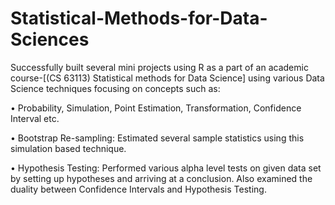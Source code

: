 # Statistical-Methods-for-Data-Sciences
Successfully built several mini projects using R as a part of an academic course-[(CS 63113) Statistical methods for Data Science] using various Data Science techniques focusing on concepts such as:

• Probability, Simulation, Point Estimation, Transformation, Confidence Interval etc.

• Bootstrap Re-sampling: Estimated several sample statistics using this simulation based technique.

• Hypothesis Testing: Performed various alpha level tests on given data set by setting up hypotheses 
  and arriving at a conclusion. Also examined the duality between Confidence Intervals and Hypothesis Testing.
